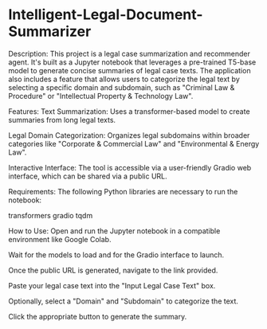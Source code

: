 # Intelligent-Legal-Document-Summarizer

Description:
This project is a legal case summarization and recommender agent. It's built as a Jupyter notebook that leverages a pre-trained T5-base model to generate concise summaries of legal case texts. The application also includes a feature that allows users to categorize the legal text by selecting a specific domain and subdomain, such as "Criminal Law & Procedure" or "Intellectual Property & Technology Law".

Features:
Text Summarization: Uses a transformer-based model to create summaries from long legal texts.

Legal Domain Categorization: Organizes legal subdomains within broader categories like "Corporate & Commercial Law" and "Environmental & Energy Law".

Interactive Interface: The tool is accessible via a user-friendly Gradio web interface, which can be shared via a public URL.

Requirements:
The following Python libraries are necessary to run the notebook:

transformers
gradio
tqdm

How to Use:
Open and run the Jupyter notebook in a compatible environment like Google Colab.

Wait for the models to load and for the Gradio interface to launch.

Once the public URL is generated, navigate to the link provided.

Paste your legal case text into the "Input Legal Case Text" box.

Optionally, select a "Domain" and "Subdomain" to categorize the text.

Click the appropriate button to generate the summary.
